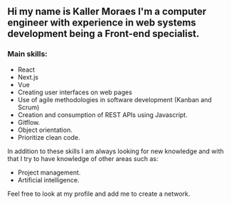 ## Hi my name is Kaller Moraes I'm a computer engineer with experience in web systems development being a Front-end specialist.
### Main skills:
- React
- Next.js
- Vue
- Creating user interfaces on web pages
- Use of agile methodologies in software development (Kanban and Scrum)
- Creation and consumption of REST APIs using Javascript.
- Gitflow.
- Object orientation.
- Prioritize clean code.

In addition to these skills I am always looking for new knowledge and with that I try to have knowledge of other areas such as:
- Project management.
- Artificial intelligence.

Feel free to look at my profile and add me to create a network.
